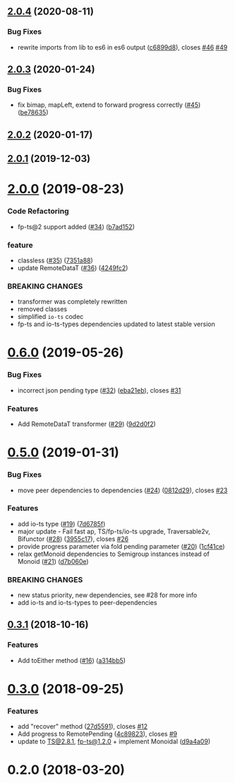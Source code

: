 ## [2.0.4](https://github.com/devexperts/remote-data-ts/compare/v2.0.3...v2.0.4) (2020-08-11)


### Bug Fixes

* rewrite imports from lib to es6 in es6 output ([c6899d8](https://github.com/devexperts/remote-data-ts/commit/c6899d8e70ee5f3c617b0bf7756dfb2a7f0dda6e)), closes [#46](https://github.com/devexperts/remote-data-ts/issues/46) [#49](https://github.com/devexperts/remote-data-ts/issues/49)



## [2.0.3](https://github.com/devexperts/remote-data-ts/compare/v2.0.2...v2.0.3) (2020-01-24)


### Bug Fixes

* fix bimap, mapLeft, extend to forward progress correctly ([#45](https://github.com/devexperts/remote-data-ts/issues/45)) ([be78635](https://github.com/devexperts/remote-data-ts/commit/be78635c4cf77a9dd1531b745f17638194b0e15a))



## [2.0.2](https://github.com/devexperts/remote-data-ts/compare/v2.0.1...v2.0.2) (2020-01-17)



## [2.0.1](https://github.com/devexperts/remote-data-ts/compare/v2.0.0...v2.0.1) (2019-12-03)



# [2.0.0](https://github.com/devexperts/remote-data-ts/compare/v0.6.0...v2.0.0) (2019-08-23)


### Code Refactoring

* fp-ts@2 support added ([#34](https://github.com/devexperts/remote-data-ts/issues/34)) ([b7ad152](https://github.com/devexperts/remote-data-ts/commit/b7ad152d5058129f05c9e5a1d901310250b1dbbe))


### feature

* classless ([#35](https://github.com/devexperts/remote-data-ts/issues/35)) ([7351a88](https://github.com/devexperts/remote-data-ts/commit/7351a880e2cd416449d33e870675e967a2f23916))
* update RemoteDataT ([#36](https://github.com/devexperts/remote-data-ts/issues/36)) ([4249fc2](https://github.com/devexperts/remote-data-ts/commit/4249fc2722a28727132ced10d255d327007b93b0))


### BREAKING CHANGES

* transformer was completely rewritten
* removed classes
* simplified `io-ts` codec
* fp-ts and io-ts-types dependencies updated to latest stable version



# [0.6.0](https://github.com/devexperts/remote-data-ts/compare/v0.5.0...v0.6.0) (2019-05-26)


### Bug Fixes

* incorrect json pending type ([#32](https://github.com/devexperts/remote-data-ts/issues/32)) ([eba21eb](https://github.com/devexperts/remote-data-ts/commit/eba21eb7643741d01ce8776ea56b94b18103dc82)), closes [#31](https://github.com/devexperts/remote-data-ts/issues/31)


### Features

* Add RemoteDataT transformer ([#29](https://github.com/devexperts/remote-data-ts/issues/29)) ([9d2d0f2](https://github.com/devexperts/remote-data-ts/commit/9d2d0f2bec494a033f10f2659eb456c0f781dcdd))



# [0.5.0](https://github.com/devexperts/remote-data-ts/compare/v0.3.1...v0.5.0) (2019-01-31)


### Bug Fixes

* move peer dependencies to dependencies ([#24](https://github.com/devexperts/remote-data-ts/issues/24)) ([0812d29](https://github.com/devexperts/remote-data-ts/commit/0812d29796723f51ef8c1ea6c222b6e2291ab34e)), closes [#23](https://github.com/devexperts/remote-data-ts/issues/23)


### Features

* add io-ts type ([#19](https://github.com/devexperts/remote-data-ts/issues/19)) ([7d6785f](https://github.com/devexperts/remote-data-ts/commit/7d6785f4211ee263dacc73100677ca5c0b1994d2))
* major update - Fail fast ap, TS/fp-ts/io-ts upgrade, Traversable2v, Bifunctor ([#28](https://github.com/devexperts/remote-data-ts/issues/28)) ([3955c17](https://github.com/devexperts/remote-data-ts/commit/3955c175e427dacdb87ec7351ea451b0b7c454ad)), closes [#26](https://github.com/devexperts/remote-data-ts/issues/26)
* provide progress parameter via fold pending parameter ([#20](https://github.com/devexperts/remote-data-ts/issues/20)) ([1cf41ce](https://github.com/devexperts/remote-data-ts/commit/1cf41ceda67507d979068471214d687ffe8b967c))
* relax getMonoid dependencies to Semigroup instances instead of Monoid ([#21](https://github.com/devexperts/remote-data-ts/issues/21)) ([d7b060e](https://github.com/devexperts/remote-data-ts/commit/d7b060e9298af11419991629f5da28d44759f972))


### BREAKING CHANGES

* new status priority, new dependencies, see #28 for more info
* add io-ts and io-ts-types to peer-dependencies



## [0.3.1](https://github.com/devexperts/remote-data-ts/compare/v0.3.0...v0.3.1) (2018-10-16)


### Features

* Add toEither method ([#16](https://github.com/devexperts/remote-data-ts/issues/16)) ([a314bb5](https://github.com/devexperts/remote-data-ts/commit/a314bb53e753307879d069ad1591e819260a871b))



# [0.3.0](https://github.com/devexperts/remote-data-ts/compare/0.2.0...v0.3.0) (2018-09-25)


### Features

* add "recover" method ([27d5591](https://github.com/devexperts/remote-data-ts/commit/27d559131dee5aa316b8c1e91d56db9176b1db05)), closes [#12](https://github.com/devexperts/remote-data-ts/issues/12)
* Add progress to RemotePending ([4c89823](https://github.com/devexperts/remote-data-ts/commit/4c89823a66852ea0bb4924e95603d5c2bad388f8)), closes [#9](https://github.com/devexperts/remote-data-ts/issues/9)
* update to TS@2.8.1, fp-ts@1.2.0 + implement Monoidal ([d9a4a09](https://github.com/devexperts/remote-data-ts/commit/d9a4a09296940dbadd54c3b8c32aeaba31a7686d))



# 0.2.0 (2018-03-20)



